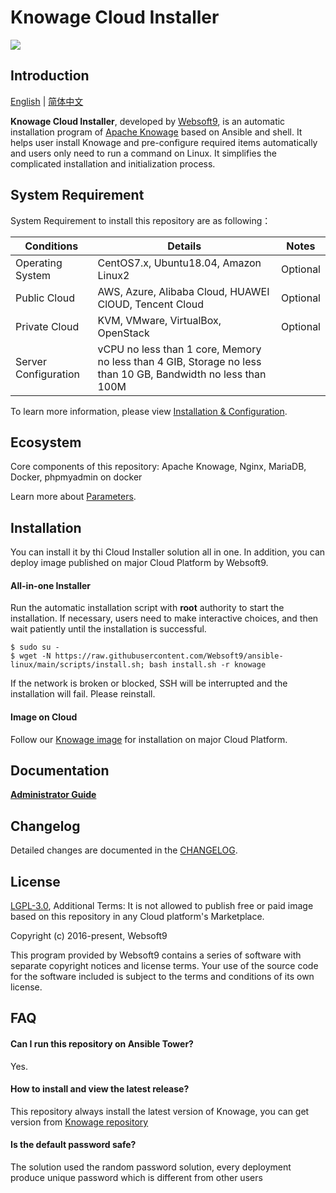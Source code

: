 # Knowage Cloud Installer

![](https://libs.websoft9.com/common/websott9-cloud-installer.png) 

## Introduction

[English](/README.md) | [简体中文](/README-zh.md)  

**Knowage Cloud Installer**, developed by [Websoft9](https://www.websoft9.com), is an automatic installation program of [Apache Knowage](https://www.knowage-suite.com) based on Ansible and shell. It helps user install Knowage and pre-configure required items automatically and users only need to run a command on Linux. It simplifies the complicated installation and initialization process.  

## System Requirement

System Requirement to install this repository are as following：

| Conditions       | Details                               | Notes                |
| ------------------- | --------------------------------| -------------------- |
| Operating System   | CentOS7.x, Ubuntu18.04, Amazon Linux2 | Optional                 |
| Public Cloud     | AWS, Azure, Alibaba Cloud, HUAWEI ClOUD, Tencent Cloud    | Optional                 |
| Private Cloud     | KVM, VMware, VirtualBox, OpenStack    | Optional                 |
| Server Configuration | vCPU no less than 1 core, Memory no less than  4 GIB, Storage no less than 10 GB, Bandwidth no less than 100M ||

To learn more information, please view [Installation & Configuration](https://knowage-suite.readthedocs.io/en/7.4/installation-guide/requirements.html).

## Ecosystem

Core components of this repository: Apache Knowage, Nginx, MariaDB, Docker, phpmyadmin on docker

Learn more about [Parameters](/docs/stack-components.md).

## Installation

You can install it by thi Cloud Installer solution all in one. In addition, you can deploy image published on major Cloud Platform by Websoft9.

#### All-in-one Installer

Run the automatic installation script with **root** authority to start the installation. If necessary, users need to make interactive choices, and then wait patiently until the installation is successful.

```
$ sudo su -
$ wget -N https://raw.githubusercontent.com/Websoft9/ansible-linux/main/scripts/install.sh; bash install.sh -r knowage
```

If the network is broken or blocked, SSH will be interrupted and the installation will fail. Please reinstall.

#### Image on Cloud 

Follow our [Knowage image](https://apps.websoft9.com/knowage) for installation on major Cloud Platform.

## Documentation

**[Administrator Guide](https://support.websoft9.com/docs/knowage)** 

## Changelog

Detailed changes are documented in the [CHANGELOG](/CHANGELOG.md).

## License

[LGPL-3.0](/License.md), Additional Terms: It is not allowed to publish free or paid image based on this repository in any Cloud platform's Marketplace.

Copyright (c) 2016-present, Websoft9

This program provided by Websoft9 contains a series of software with separate copyright notices and license terms. Your use of the source code for the software included is subject to the terms and conditions of its own license.

## FAQ

#### Can I run this repository on Ansible Tower? 

Yes.

#### How to install and view the latest release?

This repository always install the latest version of Knowage, you can get version from [Knowage repository](https://github.com/apache/incubator-knowage/releases)

#### Is the default password safe?

The solution used the random password solution, every deployment produce unique password which is different from other users
